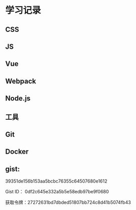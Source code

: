 # 学习记录

## CSS

## JS

## Vue

## Webpack

## Node.js

## 工具

## Git

## Docker

## gist:

39351de156b153aa5bcbc76355c64507680e1612

Gist ID： 0df2c645e332a5b5e58edb97be9f0680

获取令牌：27272631bd7dbded51807bb724c8d41b5074fb43
